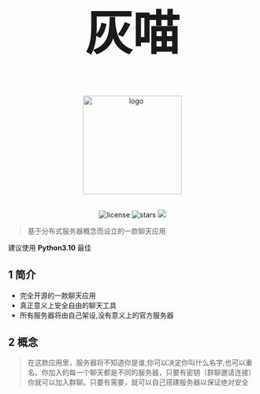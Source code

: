 
<div align="center">
<h1 style="font-size:10vw"><h1 style="font-size:10vw">灰喵</h1></h1>
<p align='center'>
<img src='https://i.postimg.cc/QNPmws3g/00131-716747303-2.png' width='200' alt='logo' aling='middle'/>
</p>

<br />
<img src="https://img.shields.io/github/license/Lixeer/Black-White-Cat" alt="license">
<img src="https://img.shields.io/github/stars/Lixeer/Black-White-Cat" alt="stars">
<img src="https://img.shields.io/badge/python-3.10-blue">
</div>
</p>

>基于分布式服务器概念而设立的一款聊天应用

建议使用 **Python3.10** 最佳


## 1 简介

- 完全开源的一款聊天应用
- 真正意义上安全自由的聊天工具
- 所有服务器将由自己架设,没有意义上的官方服务器

## 2 概念
>在这款应用里，服务器将不知道你是谁,你可以决定你叫什么名字,也可以重名。你加入的每一个聊天都是不同的服务器，只要有密钥（群聊邀请连接）你就可以加入群聊。只要有需要，就可以自己搭建服务器以保证绝对安全
